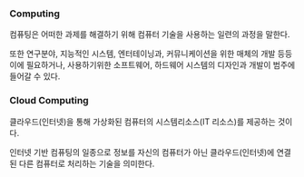 ### Computing

컴퓨팅은 어떠한 과제를 해결하기 위해 컴퓨터 기술을 사용하는 일련의 과정을 말한다.

또한 연구분야, 지능적인 시스템, 엔터테이닝과, 커뮤니케이션을 위한 매체의 개발 등등 이에 필요하거나, 사용하기위한 소프트웨어, 하드웨어 시스템의 디자인과 개발이 범주에 들어갈 수 있다.

### Cloud Computing

클라우드(인터넷)을 통해 가상화된 컴퓨터의 시스템리소스(IT 리소스)를 제공하는 것이다.

인터넷 기반 컴퓨팅의 일종으로 정보를 자신의 컴퓨터가 아닌 클라우드(인터넷)에 연결된 다른 컴퓨터로 처리하는 기술을 의미한다.
